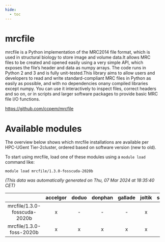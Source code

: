 ```yaml
---
hide:
  - toc
---
```


mrcfile
=======


mrcfile is a Python implementation of the MRC2014 file format, which is used in structural biology to store image and volume data.It allows MRC files to be created and opened easily using a very simple API,   which exposes the file’s header and data as numpy arrays. The code runs in     Python 2 and 3 and is fully unit-tested.This library aims to allow users and developers to read and write standard-compliant MRC files in Python as easily as possible, and with no dependencies onany compiled libraries except numpy. You can use it interactively to inspect files, correct headers and so on, or in scripts and larger software packages to provide basic MRC file I/O functions.

https://github.com/ccpem/mrcfile
# Available modules


The overview below shows which mrcfile installations are available per HPC-UGent Tier-2cluster, ordered based on software version (new to old).

To start using mrcfile, load one of these modules using a `module load` command like:

```shell
module load mrcfile/1.3.0-fosscuda-2020b
```

*(This data was automatically generated on Thu, 07 Mar 2024 at 18:35:40 CET)*  

| |accelgor|doduo|donphan|gallade|joltik|skitty|
| :---: | :---: | :---: | :---: | :---: | :---: | :---: |
|mrcfile/1.3.0-fosscuda-2020b|x|-|-|-|x|-|
|mrcfile/1.3.0-foss-2020b|x|x|x|x|x|x|
